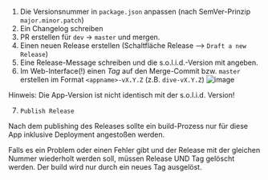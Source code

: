 1. Die Versionsnummer in `package.json` anpassen (nach SemVer-Prinzip `major.minor.patch`)
2. Ein Changelog schreiben
3. PR erstellen für `dev` -> `master` und mergen.
4. Einen neuen Release erstellen (Schaltfläche Release  --> `Draft a new Release`)
5. Eine Release-Message schreiben und die s.o.l.i.d.-Version mit angeben.
6. Im Web-Interface(!) einen _Tag_ auf den Merge-Commit bzw. `master` erstellen im Format `<appname>-vX.Y.Z` (z.B. `dive-vX.Y.Z`)
![image](https://user-images.githubusercontent.com/13869236/141685508-f77ab652-79b8-4f59-96e7-5c593e3b91cf.png)

Hinweis: Die App-Version ist nicht identisch mit der s.o.l.i.d. Version!

7. `Publish Release`

Nach dem publishing des Releases sollte ein build-Prozess nur für diese App inklusive Deployment angestoßen werden.

Falls es ein Problem oder einen Fehler gibt und der Release mit der gleichen Nummer wiederholt werden soll, müssen Release UND Tag gelöscht werden. Der build wird nur durch ein neues Tag ausgelöst. 
